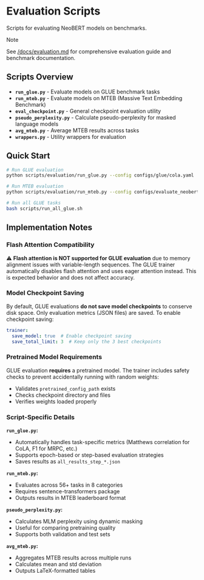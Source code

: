 # Evaluation Scripts

Scripts for evaluating NeoBERT models on benchmarks.

> [!NOTE]
> See [/docs/evaluation.md](/docs/evaluation.md) for comprehensive evaluation guide and benchmark documentation.

## Scripts Overview

- **`run_glue.py`** - Evaluate models on GLUE benchmark tasks
- **`run_mteb.py`** - Evaluate models on MTEB (Massive Text Embedding Benchmark)
- **`eval_checkpoint.py`** - General checkpoint evaluation utility
- **`pseudo_perplexity.py`** - Calculate pseudo-perplexity for masked language models
- **`avg_mteb.py`** - Average MTEB results across tasks
- **`wrappers.py`** - Utility wrappers for evaluation

## Quick Start

```bash
# Run GLUE evaluation
python scripts/evaluation/run_glue.py --config configs/glue/cola.yaml

# Run MTEB evaluation
python scripts/evaluation/run_mteb.py --config configs/evaluate_neobert.yaml

# Run all GLUE tasks
bash scripts/run_all_glue.sh
```

## Implementation Notes

### Flash Attention Compatibility

⚠️ **Flash attention is NOT supported for GLUE evaluation** due to memory alignment issues with variable-length sequences. The GLUE trainer automatically disables flash attention and uses eager attention instead. This is expected behavior and does not affect accuracy.

### Model Checkpoint Saving

By default, GLUE evaluations **do not save model checkpoints** to conserve disk space. Only evaluation metrics (JSON files) are saved. To enable checkpoint saving:

```yaml
trainer:
  save_model: true  # Enable checkpoint saving
  save_total_limit: 3  # Keep only the 3 best checkpoints
```

### Pretrained Model Requirements

GLUE evaluation **requires** a pretrained model. The trainer includes safety checks to prevent accidentally running with random weights:
- Validates `pretrained_config_path` exists
- Checks checkpoint directory and files
- Verifies weights loaded properly

### Script-Specific Details

**`run_glue.py`:**
- Automatically handles task-specific metrics (Matthews correlation for CoLA, F1 for MRPC, etc.)
- Supports epoch-based or step-based evaluation strategies
- Saves results as `all_results_step_*.json`

**`run_mteb.py`:**
- Evaluates across 56+ tasks in 8 categories
- Requires sentence-transformers package
- Outputs results in MTEB leaderboard format

**`pseudo_perplexity.py`:**
- Calculates MLM perplexity using dynamic masking
- Useful for comparing pretraining quality
- Supports both validation and test sets

**`avg_mteb.py`:**
- Aggregates MTEB results across multiple runs
- Calculates mean and std deviation
- Outputs LaTeX-formatted tables